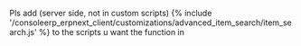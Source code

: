 Pls add (server side, not in custom scripts)
{% include '/consoleerp_erpnext_client/customizations/advanced_item_search/item_search.js' %}
to the scripts u want the function in